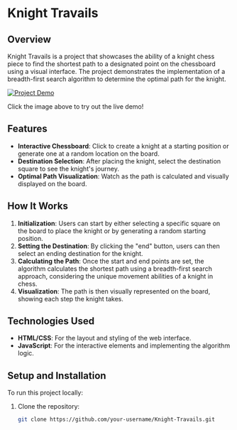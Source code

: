 # Knight Travails

## Overview
Knight Travails is a project that showcases the ability of a knight chess piece to find the shortest path to a designated point on the chessboard using a visual interface. The project demonstrates the implementation of a breadth-first search algorithm to determine the optimal path for the knight.

[![Project Demo](https://github.com/Orbter/Knights-Travails/assets/94376239/75dc5fe0-3c3a-4840-ae3a-a7bdde0dc2bf)](https://orbter.github.io/Knights-Travails/)

Click the image above to try out the live demo!

## Features
- **Interactive Chessboard**: Click to create a knight at a starting position or generate one at a random location on the board.
- **Destination Selection**: After placing the knight, select the destination square to see the knight's journey.
- **Optimal Path Visualization**: Watch as the path is calculated and visually displayed on the board.

## How It Works
1. **Initialization**: Users can start by either selecting a specific square on the board to place the knight or by generating a random starting position.
2. **Setting the Destination**: By clicking the "end" button, users can then select an ending destination for the knight.
3. **Calculating the Path**: Once the start and end points are set, the algorithm calculates the shortest path using a breadth-first search approach, considering the unique movement abilities of a knight in chess.
4. **Visualization**: The path is then visually represented on the board, showing each step the knight takes.

## Technologies Used
- **HTML/CSS**: For the layout and styling of the web interface.
- **JavaScript**: For the interactive elements and implementing the algorithm logic.

## Setup and Installation
To run this project locally:
1. Clone the repository:
   ```bash
   git clone https://github.com/your-username/Knight-Travails.git
